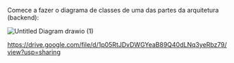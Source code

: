 Comece a fazer o diagrama de classes de uma das partes da arquitetura (backend):

![Untitled Diagram drawio (1)](https://github.com/pablohgs05/Bertoti/assets/143049920/f94be653-908c-4000-a9c6-b82663545c9a)

https://drive.google.com/file/d/1p05RtJDvDWGYeaB89Q40dLNq3yeRbz79/view?usp=sharing
